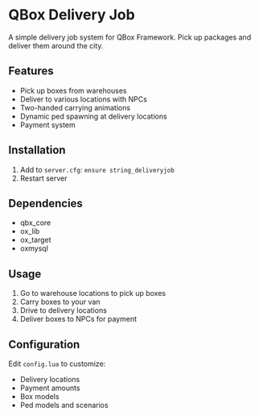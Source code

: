 # QBox Delivery Job

A simple delivery job system for QBox Framework. Pick up packages and deliver them around the city.

## Features
- Pick up boxes from warehouses
- Deliver to various locations with NPCs
- Two-handed carrying animations
- Dynamic ped spawning at delivery locations
- Payment system

## Installation
1. Add to `server.cfg`: `ensure string_deliveryjob`
2. Restart server

## Dependencies
- qbx_core
- ox_lib
- ox_target
- oxmysql

## Usage
1. Go to warehouse locations to pick up boxes
2. Carry boxes to your van 
3. Drive to delivery locations
4. Deliver boxes to NPCs for payment

## Configuration
Edit `config.lua` to customize:
- Delivery locations
- Payment amounts  
- Box models
- Ped models and scenarios